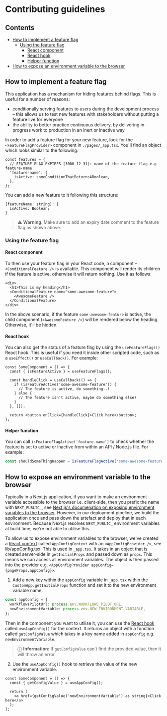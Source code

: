 # Contributing guidelines

## Contents

- [How to implement a feature flag](#how-to-implement-a-feature-flag)
  - [Using the feature flag](#using-the-feature-flag)
    - [React component](#react-component)
    - [React hook](#react-hook)
    - [Helper function](#helper-function)
- [How to expose an environment variable to the browser](#how-to-expose-an-environment-variable-to-the-browser)

## How to implement a feature flag

This application has a mechanism for hiding features behind flags. This is useful for a number of reasons:

- conditionally serving features to users during the development process – this allows us to test new features with stakeholders without putting a feature live for everyone
- the ability to better practice continuous delivery, by delivering in-progress work to production in an inert or inactive way

In order to add a feature flag for your new feature, look for the `<FeatureFlagProvider>` component in `./pages/_app.tsx`. You'll find an object which looks similar to the following:

```tsx
const features = {
  // FEATURE-FLAG-EXPIRES [3000-12-31]: name of the feature flag e.g feature-name
  'feature-name': {
    isActive: someConditionThatReturnsABoolean,
  },
};
```

You can add a new feature to it following this structure:

```tsx
[featureName: string]: {
  isActive: Boolean;
}
```

> ⚠️ **Warning**: Make sure to add an expiry date comment to the feature flag as shown above.

### Using the feature flag

#### React component

To then use your feature flag in your React code, a component – `<ConditionalFeature />` is available. This component will render its children if the feature is active, otherwise it will return nothing. Use it as follows:

```tsx
<div>
  <h1>This is my heading</h1>
  <ConditionalFeature name="some-awesome-feature">
    <AwesomeFeature />
  </ConditionalFeature>
</div>
```

In the above scenario, if the feature `some-awesome-feature` is active, the child component (`<AwesomeFeature />`) will be rendered below the heading. Otherwise, it'll be hidden.

#### React hook

You can also get the status of a feature flag by using the `useFeatureFlags()` React hook. This is useful if you need it inside other scripted code, such as a `useEffect()` or `useCallback()`. For example:

```tsx
const SomeComponent = () => {
  const { isFeatureActive } = useFeatureFlags();

  const handleClick = useCallback(() => {
    if (isFeatureActive('some-awesome-feature')) {
      // The feature is active, do something..!
    } else {
      // The feature isn't active, maybe do something else?
    }
  }, []);

  return <button onClick={handleClick}>Click here</button>;
};
```

#### Helper function

You can call `isFeatureFlagActive('feature-name')` to check whether the feature is set to active or inactive from within an API / Node.js file.
For example:

```ts
const shouldSomeThingHappen = isFeatureFlagActive('some-awesome-feature'); // true or false
```

## How to expose an environment variable to the browser

Typically in a Next.js application, if you want to make an environment variable
accessible to the browser i.e. client-side, then you prefix the name with
`NEXT_PUBLIC_`, see [Next.js's documenation on exposing environment variables to the browser](https://nextjs.org/docs/basic-features/environment-variables#exposing-environment-variables-to-the-browser). However, in our deployment pipeline, we build the application once and pass down
the artefact and deploy that in each environment. Because Next.js resolves `NEXT_PUBLIC_`
environment variables at build time, we're not able to utilise this.

To allow us to expose environment variables to the browser, we've created a
[React context](https://reactjs.org/docs/context.html) called `AppConfigContext`
with an `<AppConfigProvider />`, see
[lib/appConfig.tsx](./../lib/appConfig.tsx). This is used in `_app.tsx`. It
takes in an object that is created server-side in `getInitialProps` and passed
down as `props`. This means we can access all environment variables. The object
is then passed into the provider e.g. `<AppConfigProvider appConfig={pageProps.appConfig}>`.

1. Add a new key within the `appConfig` variable in `_app.tsx` within the `CustomApp.getInitialProps` function and set it to the new environment variable name.

```ts
const appConfig = {
  workflowsPilotUrl: process.env.WORKFLOWS_PILOT_URL,
  newEnvironmentVariable: process.env.NEW_ENVIRONMENT_VARIABLE,
};
```

Then in the component you want to utilise it, you can use the [React
hook](https://reactjs.org/docs/hooks-intro.html) called `useAppConfig()` for the
context. It returns an object with a function called `getConfigValue` which
takes in a key name added in `appConfig` e.g. `newEnvironmentVariable`.

> ⓘ **Information:** If `getConfigValue` can't find the provided value, then it
> will throw an error.

2. Use the `useAppConfig()` hook to retrieve the value of the new environment variable.

```tsx
const SomeComponent = () => {
  const { getConfigValue } = useAppConfig();

  return (
    <a href={getConfigValue('newEnvironmentVariable') as string}>Click here</a>
  );
};
```
